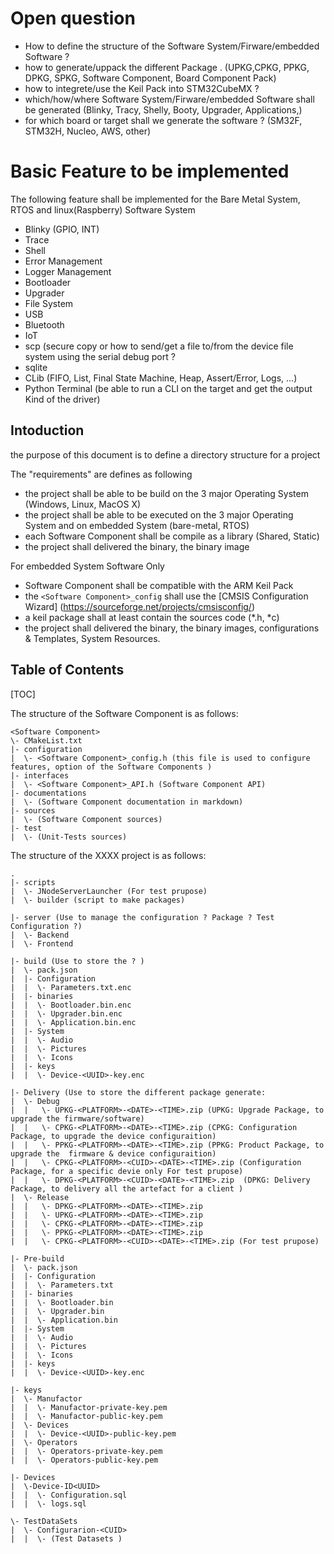 # Open question

- How to define the structure of the Software System/Firware/embedded Software ?
- how to generate/uppack the different Package . (UPKG,CPKG, PPKG, DPKG, SPKG, Software Component, Board Component Pack)
- how to integrete/use the Keil Pack into STM32CubeMX ?
- which/how/where Software System/Firware/embedded Software shall be generated (Blinky, Tracy, Shelly, Booty, Upgrader, Applications,)
-  for which board or target shall we generate the software ? (SM32F, STM32H, Nucleo, AWS, other)

# Basic Feature to be implemented 

The following feature shall be implemented for the Bare Metal System, RTOS and linux(Raspberry) Software System
 - Blinky (GPIO, INT)
 - Trace
 - Shell
 - Error Management
 - Logger Management
 - Bootloader
 - Upgrader
 - File System
 - USB
 - Bluetooth
 - IoT
 - scp (secure copy or how to send/get a file to/from the device file system using the serial debug port ?
 - sqlite
 - CLib (FIFO, List, Final State Machine, Heap, Assert/Error,  Logs, ...)
 - Python Terminal (be able to run a CLI on the target and get the output Kind of the driver)


Intoduction
---------------

the purpose of this document is to define a directory structure for a project

The "requirements" are defines as following

- the project shall be able to be build on the 3 major Operating System (Windows, Linux, MacOS X)
- the project shall be able to be executed on the  3 major Operating System and on embedded System (bare-metal, RTOS)
- each Software Component shall be compile as a library (Shared, Static)
- the project shall delivered the binary, the binary image

For embedded System Software Only

- Software Component shall be compatible with the ARM Keil Pack
- the `<Software Component>_config` shall use the [CMSIS Configuration Wizard] (https://sourceforge.net/projects/cmsisconfig/)
- a keil package shall at least contain the sources code (*.h, *c)
- the project shall delivered the binary, the binary images, configurations & Templates, System Resources.


Table of Contents
---------------

[TOC]

The structure of the Software Component is as follows:

```
<Software Component>
\- CMakeList.txt
|- configuration
|  \- <Software Component>_config.h (this file is used to configure features, option of the Software Components )
|- interfaces
|  \- <Software Component>_API.h (Software Component API)
|- documentations
|  \- (Software Component documentation in markdown)
|- sources
|  \- (Software Component sources)
|- test
|  \- (Unit-Tests sources)
```




The structure of the XXXX project is as follows:

```
.
|- scripts
|  \- JNodeServerLauncher (For test prupose)
|  \- builder (script to make packages)

|- server (Use to manage the configuration ? Package ? Test Configuration ?)
|  \- Backend
|  \- Frontend

|- build (Use to store the ? )
|  \- pack.json							
|  |- Configuration					
|  |  \- Parameters.txt.enc			
|  |- binaries							
|  |  \- Bootloader.bin.enc				
|  |  \- Upgrader.bin.enc				
|  |  \- Application.bin.enc			
|  |- System						
|  |  \- Audio
|  |  \- Pictures
|  |  \- Icons	
|  |- keys								
|  |  \- Device-<UUID>-key.enc	

|- Delivery (Use to store the different package generate: 
|  \- Debug
|  |   \- UPKG-<PLATFORM>-<DATE>-<TIME>.zip (UPKG: Upgrade Package, to upgrade the firmware/software)
|  |   \- CPKG-<PLATFORM>-<DATE>-<TIME>.zip (CPKG: Configuration Package, to upgrade the device configuraition)
|  |   \- PPKG-<PLATFORM>-<DATE>-<TIME>.zip (PPKG: Product Package, to upgrade the  firmware & device configuraition)
|  |   \- CPKG-<PLATFORM>-<CUID>-<DATE>-<TIME>.zip (Configuration Package, for a specific devie only For test prupose)
|  |   \- DPKG-<PLATFORM>-<CUID>-<DATE>-<TIME>.zip  (DPKG: Delivery Package, to delivery all the artefact for a client )
|  \- Release
|  |   \- DPKG-<PLATFORM>-<DATE>-<TIME>.zip
|  |   \- UPKG-<PLATFORM>-<DATE>-<TIME>.zip
|  |   \- CPKG-<PLATFORM>-<DATE>-<TIME>.zip
|  |   \- PPKG-<PLATFORM>-<DATE>-<TIME>.zip
|  |   \- CPKG-<PLATFORM>-<CUID>-<DATE>-<TIME>.zip (For test prupose)

|- Pre-build
|  \- pack.json							
|  |- Configuration					
|  |  \- Parameters.txt			
|  |- binaries							
|  |  \- Bootloader.bin				
|  |  \- Upgrader.bin				
|  |  \- Application.bin			
|  |- System						
|  |  \- Audio
|  |  \- Pictures
|  |  \- Icons	
|  |- keys								
|  |  \- Device-<UUID>-key.enc

|- keys 					
|  \- Manufactor
|  |  \- Manufactor-private-key.pem
|  |  \- Manufactor-public-key.pem	
|  \- Devices								
|  |  \- Device-<UUID>-public-key.pem
|  \- Operators
|  |  \- Operators-private-key.pem			
|  |  \- Operators-public-key.pem

|- Devices
|  \-Device-ID<UUID>
|  |  \- Configuration.sql
|  |  \- logs.sql

\- TestDataSets
|  \- Configurarion-<CUID> 
|  |  \- (Test Datasets )

```
